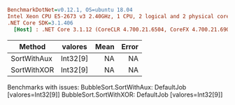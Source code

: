 ``` ini

BenchmarkDotNet=v0.12.1, OS=ubuntu 18.04
Intel Xeon CPU E5-2673 v3 2.40GHz, 1 CPU, 2 logical and 2 physical cores
.NET Core SDK=3.1.406
  [Host] : .NET Core 3.1.12 (CoreCLR 4.700.21.6504, CoreFX 4.700.21.6905), X64 RyuJIT


```
|      Method |  valores | Mean | Error |
|------------ |--------- |-----:|------:|
| SortWithAux | Int32[9] |   NA |    NA |
| SortWithXOR | Int32[9] |   NA |    NA |

Benchmarks with issues:
  BubbleSort.SortWithAux: DefaultJob [valores=Int32[9]]
  BubbleSort.SortWithXOR: DefaultJob [valores=Int32[9]]
